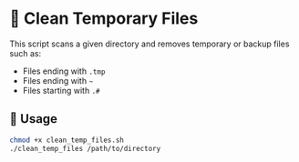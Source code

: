 # 🧹 Clean Temporary Files

This script scans a given directory and removes temporary or backup files such as:

- Files ending with `.tmp`
- Files ending with `~`
- Files starting with `.#`

## 🧾 Usage

```bash
chmod +x clean_temp_files.sh
./clean_temp_files /path/to/directory

